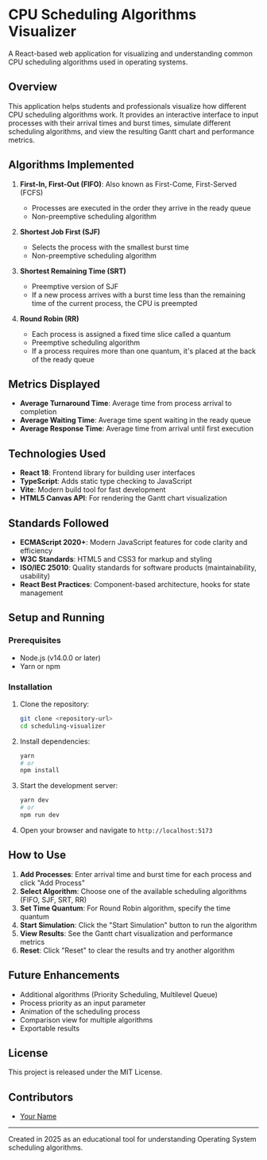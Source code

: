 # CPU Scheduling Algorithms Visualizer

A React-based web application for visualizing and understanding common CPU scheduling algorithms used in operating systems.

## Overview

This application helps students and professionals visualize how different CPU scheduling algorithms work. It provides an interactive interface to input processes with their arrival times and burst times, simulate different scheduling algorithms, and view the resulting Gantt chart and performance metrics.

## Algorithms Implemented

1. **First-In, First-Out (FIFO)**: Also known as First-Come, First-Served (FCFS)
   - Processes are executed in the order they arrive in the ready queue
   - Non-preemptive scheduling algorithm

2. **Shortest Job First (SJF)**
   - Selects the process with the smallest burst time
   - Non-preemptive scheduling algorithm

3. **Shortest Remaining Time (SRT)**
   - Preemptive version of SJF
   - If a new process arrives with a burst time less than the remaining time of the current process, the CPU is preempted

4. **Round Robin (RR)**
   - Each process is assigned a fixed time slice called a quantum
   - Preemptive scheduling algorithm
   - If a process requires more than one quantum, it's placed at the back of the ready queue

## Metrics Displayed

- **Average Turnaround Time**: Average time from process arrival to completion
- **Average Waiting Time**: Average time spent waiting in the ready queue
- **Average Response Time**: Average time from arrival until first execution

## Technologies Used

- **React 18**: Frontend library for building user interfaces
- **TypeScript**: Adds static type checking to JavaScript
- **Vite**: Modern build tool for fast development
- **HTML5 Canvas API**: For rendering the Gantt chart visualization

## Standards Followed

- **ECMAScript 2020+**: Modern JavaScript features for code clarity and efficiency
- **W3C Standards**: HTML5 and CSS3 for markup and styling
- **ISO/IEC 25010**: Quality standards for software products (maintainability, usability)
- **React Best Practices**: Component-based architecture, hooks for state management

## Setup and Running

### Prerequisites

- Node.js (v14.0.0 or later)
- Yarn or npm

### Installation

1. Clone the repository:

   ```bash
   git clone <repository-url>
   cd scheduling-visualizer
   ```

2. Install dependencies:

   ```bash
   yarn
   # or
   npm install
   ```

3. Start the development server:

   ```bash
   yarn dev
   # or
   npm run dev
   ```

4. Open your browser and navigate to `http://localhost:5173`

## How to Use

1. **Add Processes**: Enter arrival time and burst time for each process and click "Add Process"
2. **Select Algorithm**: Choose one of the available scheduling algorithms (FIFO, SJF, SRT, RR)
3. **Set Time Quantum**: For Round Robin algorithm, specify the time quantum
4. **Start Simulation**: Click the "Start Simulation" button to run the algorithm
5. **View Results**: See the Gantt chart visualization and performance metrics
6. **Reset**: Click "Reset" to clear the results and try another algorithm

## Future Enhancements

- Additional algorithms (Priority Scheduling, Multilevel Queue)
- Process priority as an input parameter
- Animation of the scheduling process
- Comparison view for multiple algorithms
- Exportable results

## License

This project is released under the MIT License.

## Contributors

- [Your Name](https://github.com/yourusername)

---

Created in 2025 as an educational tool for understanding Operating System scheduling algorithms.
